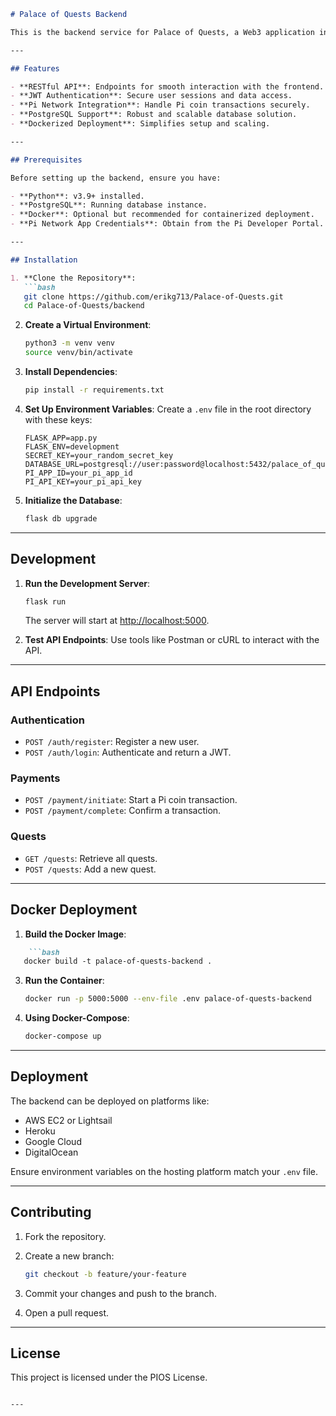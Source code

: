 ```markdown
# Palace of Quests Backend

This is the backend service for Palace of Quests, a Web3 application integrating the Pi Network SDK to enable secure transactions and user authentication. Built with Flask and PostgreSQL, it supports seamless integration with the frontend.

---

## Features

- **RESTful API**: Endpoints for smooth interaction with the frontend.
- **JWT Authentication**: Secure user sessions and data access.
- **Pi Network Integration**: Handle Pi coin transactions securely.
- **PostgreSQL Support**: Robust and scalable database solution.
- **Dockerized Deployment**: Simplifies setup and scaling.

---

## Prerequisites

Before setting up the backend, ensure you have:

- **Python**: v3.9+ installed.
- **PostgreSQL**: Running database instance.
- **Docker**: Optional but recommended for containerized deployment.
- **Pi Network App Credentials**: Obtain from the Pi Developer Portal.

---

## Installation

1. **Clone the Repository**:
   ```bash
   git clone https://github.com/erikg713/Palace-of-Quests.git
   cd Palace-of-Quests/backend
   ```

2. **Create a Virtual Environment**:
   ```bash
   python3 -m venv venv
   source venv/bin/activate
   ```

3. **Install Dependencies**:
   ```bash
   pip install -r requirements.txt
   ```

4. **Set Up Environment Variables**: Create a `.env` file in the root directory with these keys:
   ```env
   FLASK_APP=app.py
   FLASK_ENV=development
   SECRET_KEY=your_random_secret_key
   DATABASE_URL=postgresql://user:password@localhost:5432/palace_of_quests
   PI_APP_ID=your_pi_app_id
   PI_API_KEY=your_pi_api_key
   ```

5. **Initialize the Database**:
   ```bash
   flask db upgrade
   ```

---

## Development

1. **Run the Development Server**:
   ```bash
   flask run
   ```

   The server will start at [http://localhost:5000](http://localhost:5000).

2. **Test API Endpoints**:
   Use tools like Postman or cURL to interact with the API.

---

## API Endpoints

### Authentication
- `POST /auth/register`: Register a new user.
- `POST /auth/login`: Authenticate and return a JWT.

### Payments
- `POST /payment/initiate`: Start a Pi coin transaction.
- `POST /payment/complete`: Confirm a transaction.

### Quests
- `GET /quests`: Retrieve all quests.
- `POST /quests`: Add a new quest.

---

## Docker Deployment

1. **Build the Docker Image**:
```markdown
    ```bash
   docker build -t palace-of-quests-backend .
   ```

3. **Run the Container**:
   ```bash
   docker run -p 5000:5000 --env-file .env palace-of-quests-backend
   ```

4. **Using Docker-Compose**:
   ```bash
   docker-compose up
   ```

---

## Deployment

The backend can be deployed on platforms like:
- AWS EC2 or Lightsail
- Heroku
- Google Cloud
- DigitalOcean

Ensure environment variables on the hosting platform match your `.env` file.

---

## Contributing

1. Fork the repository.
2. Create a new branch:
   ```bash
   git checkout -b feature/your-feature
   ```

3. Commit your changes and push to the branch.
4. Open a pull request.

---

## License

This project is licensed under the PIOS License.
```

---
